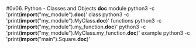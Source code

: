 #0x06. Python - Classes and Objects
__doc__
module
python3 -c 'print(__import__("my_module").__doc__)'
class
python3 -c 'print(__import__("my_module").MyClass.__doc__)'
functions
python3 -c 'print(__import__("my_module").my_function.__doc__)'
python3 -c 'print(__import__("my_module").MyClass.my_function.__doc__)'
example
python3 -c 'print(__import__("main").Square.__doc__)'
